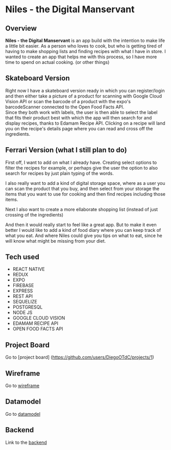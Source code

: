 # Niles - the Digital Manservant

## Overview

**Niles - the Digital Manservant** is an app build with the intention to make life a little bit easier. As a person who loves to cook, but who is getting tired of having to make shopping lists and finding recipes with what I have in store. I wanted to create an app that helps me with this process, so I have more time to spend on actual cooking. (or other things)

## Skateboard Version

Right now I have a skateboard version ready in which you can register/login and then either take a picture of a product for scanning with Google Cloud Vision API or scan the barcode of a product with the expo's barcodeScanner connected to the Open Food Facts API.   
Since they both work with labels, the user is then able to select the label that fits their product best with which the app will then search for and display recipes, thanks to Edamam Recipe API. Clicking on a recipe will land you on the recipe's details page where you can read and cross off the ingredients. 

## Ferrari Version (what I still plan to do)

First off, I want to add on what I already have. Creating select options to filter the recipes for example, or perhaps give the user the option to also search for recipes by just plain typing of the words.

I also really want to add a kind of digital storage space, where as a user you can scan the product that you buy, and then select from your storage the items that you want to use for cooking and then find recipes including those items.

Next I also want to create a more ellaborate shopping list (instead of just crossing of the ingredients)

And then it would really start to feel like a great app. But to make it even better I would like to add a kind of food diary where you can keep track of what you eat. And where Niles could give you tips on what to eat, since he will know what might be missing from your diet.

## Tech used

- REACT NATIVE
- REDUX
- EXPO
- FIREBASE
- EXPRESS
- REST API
- SEQUELIZE
- POSTGRESQL
- NODE JS
- GOOGLE CLOUD VISION
- EDAMAM RECIPE API
- OPEN FOOD FACTS API

## Project Board

Go to [project board] (<https://github.com/users/DiegoOTdC/projects/1>)

## Wireframe

Go to [wireframe](<https://wireframepro.mockflow.com/editor.jsp?editor=off&perm=Owner&projectid=M66f4c119388556d53ef8602ab0b386281597043905404&publicid=ad14c3fc5fac4a9cac032004379c3874#/page/De36801225c9e96e06665bd016a7d83b0>)

## Datamodel

Go to [datamodel](<https://dbdiagram.io/d/5f3152ef08c7880b65c5baf2>)

## Backend

Link to the [backend](<https://github.com/DiegoOTdC/Niles-backend>)
